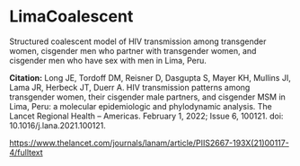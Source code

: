# LimaCoalescent
Structured coalescent model of HIV transmission among transgender women, cisgender men who partner with transgender women, and cisgender men who have sex with men in Lima, Peru.

**Citation:** Long JE, Tordoff DM, Reisner D, Dasgupta S, Mayer KH, Mullins JI, Lama JR, Herbeck JT, Duerr A. HIV transmission patterns among transgender women, their cisgender male partners, and cisgender MSM in Lima, Peru: a molecular epidemiologic and phylodynamic analysis. The Lancet Regional Health – Americas. February 1, 2022; Issue 6, 100121. doi: 10.1016/j.lana.2021.100121. 

https://www.thelancet.com/journals/lanam/article/PIIS2667-193X(21)00117-4/fulltext
